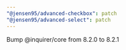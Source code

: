 ```yaml
---
"@jensen95/advanced-checkbox": patch
"@jensen95/advanced-select": patch
---
```


Bump @inquirer/core from 8.2.0 to 8.2.1

